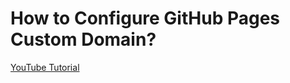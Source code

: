 # How to Configure GitHub Pages Custom Domain?

[YouTube Tutorial](https://khulnasoft.com/how-to-configure-github-pages-custom-domain/)
